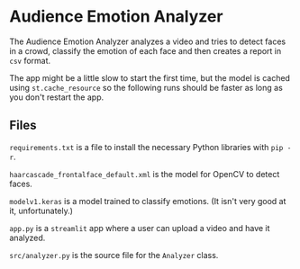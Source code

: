 # Audience Emotion Analyzer

The Audience Emotion Analyzer analyzes a video and tries to detect faces in a crowd, classify the emotion of each face and then creates a report in `csv` format.

The app might be a little slow to start the first time, but the model is cached using `st.cache_resource` so the following runs should be faster as long as you don't restart the app.

## Files
`requirements.txt` is a file to install the necessary Python libraries with `pip -r`.

`haarcascade_frontalface_default.xml` is the model for OpenCV to detect faces.

`modelv1.keras` is a model trained to classify emotions. (It isn't very good at it, unfortunately.)

`app.py` is a `streamlit` app where a user can upload a video and have it analyzed.

`src/analyzer.py` is the source file for the `Analyzer` class.